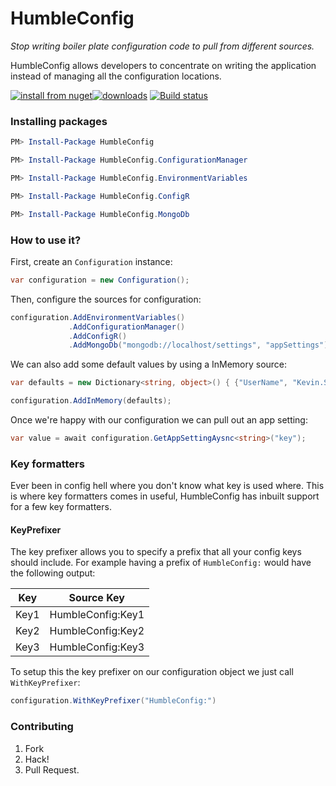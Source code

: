 # HumbleConfig

*Stop writing boiler plate configuration code to pull from different sources.*

HumbleConfig allows developers to concentrate on writing the application instead of managing all the configuration locations.

[![install from nuget](http://img.shields.io/nuget/v/HumbleConfig.svg?style=flat-square)](https://www.nuget.org/packages/HumbleConfig)[![downloads](http://img.shields.io/nuget/dt/HumbleConfig.svg?style=flat-square)](https://www.nuget.org/packages/HumbleConfig)
[![Build status](https://ci.appveyor.com/api/projects/status/bodd6hrcoltpco6i/branch/master?svg=true)](https://ci.appveyor.com/project/kevbite/humbleconfig/branch/master)

### Installing packages

```powershell
PM> Install-Package HumbleConfig
```
```powershell
PM> Install-Package HumbleConfig.ConfigurationManager
```
```powershell
PM> Install-Package HumbleConfig.EnvironmentVariables
```
```powershell
PM> Install-Package HumbleConfig.ConfigR
```
```powershell
PM> Install-Package HumbleConfig.MongoDb
```
### How to use it?
First, create an `Configuration` instance:
```csharp
var configuration = new Configuration();
```
Then, configure the sources for configuration:
```csharp
configuration.AddEnvironmentVariables()
             .AddConfigurationManager()
			 .AddConfigR()
			 .AddMongoDb("mongodb://localhost/settings", "appSettings");
```
We can also add some default values by using a InMemory source:
```csharp
var defaults = new Dictionary<string, object>() { {"UserName", "Kevin.Smith"} };

configuration.AddInMemory(defaults);
```
Once we're happy with our configuration we can pull out an app setting:
```csharp
var value = await configuration.GetAppSettingAysnc<string>("key");
```
### Key formatters
Ever been in config hell where you don't know what key is used where.
This is where key formatters comes in useful, HumbleConfig has inbuilt support for a few key formatters.

#### KeyPrefixer
The key prefixer allows you to specify a prefix that all your config keys should include.
For example having a prefix of `HumbleConfig:` would have the following output:

| Key    | Source Key        |
| -------|------------------ |
| Key1   | HumbleConfig:Key1 |
| Key2   | HumbleConfig:Key2 |
| Key3   | HumbleConfig:Key3 |

To setup this the key prefixer on our configuration object we just call `WithKeyPrefixer`:
```csharp
configuration.WithKeyPrefixer("HumbleConfig:")
```

### Contributing

 1. Fork
 1. Hack!
 1. Pull Request.

###
